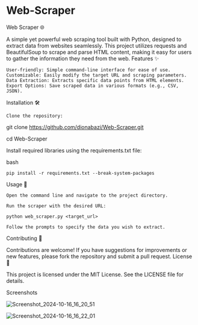 # Web-Scraper
Web Scraper 🌐

A simple yet powerful web scraping tool built with Python, designed to extract data from websites seamlessly. This project utilizes requests and BeautifulSoup to scrape and parse HTML content, making it easy for users to gather the information they need from the web.
Features ✨

    User-friendly: Simple command-line interface for ease of use.
    Customizable: Easily modify the target URL and scraping parameters.
    Data Extraction: Extracts specific data points from HTML elements.
    Export Options: Save scraped data in various formats (e.g., CSV, JSON).

Installation 🛠️

    Clone the repository:


git clone https://github.com/dionabazi/Web-Scraper.git

cd Web-Scraper

Install required libraries using the requirements.txt file:

bash

    pip install -r requirements.txt --break-system-packages

Usage 🚀

    Open the command line and navigate to the project directory.

    Run the scraper with the desired URL:

    python web_scraper.py <target_url>

    Follow the prompts to specify the data you wish to extract.

Contributing 🤝

Contributions are welcome! If you have suggestions for improvements or new features, please fork the repository and submit a pull request.
License 📄

This project is licensed under the MIT License. See the LICENSE file for details.

Screenshots

![Screenshot_2024-10-16_16_20_51](https://github.com/user-attachments/assets/9f3f1462-23ce-4034-bba5-070cff8f6de3)


![Screenshot_2024-10-16_16_22_01](https://github.com/user-attachments/assets/43870a84-ffb4-4ad4-a1e8-f251fdde1dc2)
